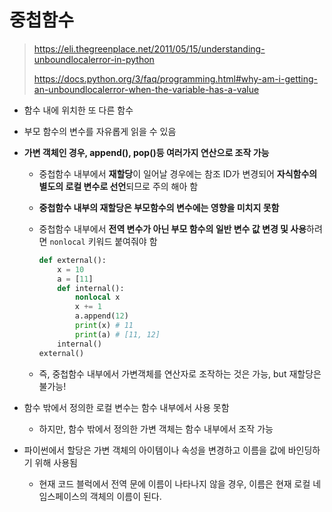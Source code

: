 # 중첩함수

> https://eli.thegreenplace.net/2011/05/15/understanding-unboundlocalerror-in-python
>
> https://docs.python.org/3/faq/programming.html#why-am-i-getting-an-unboundlocalerror-when-the-variable-has-a-value

- 함수 내에 위치한 또 다른 함수
- 부모 함수의 변수를 자유롭게 읽을 수 있음
- **가변 객체인 경우, append(), pop()등 여러가지 연산으로 조작 가능**
  
  - 중첩함수 내부에서 **재할당**이 일어날 경우에는 참조 ID가 변경되어 **자식함수의 별도의 로컬 변수로 선언**되므로 주의 해아 함
  
  - **중첩함수 내부의 재할당은 부모함수의 변수에는 영향을 미치지 못함**
  
  - 중첩함수 내부에서 **전역 변수가 아닌 부모 함수의 일반 변수 값 변경 및 사용**하려면 `nonlocal` 키워드 붙여줘야 함
  
    ```python
    def external():
        x = 10
        a = [11]
        def internal():
            nonlocal x
            x += 1
            a.append(12)
            print(x) # 11
            print(a) # [11, 12]
        internal()
    external()
    ```
  
    
  
  - 즉, 중첩함수 내부에서  가변객체를 연산자로 조작하는 것은 가능, but 재할당은 불가능!

- 함수 밖에서 정의한 로컬 변수는 함수 내부에서 사용 못함
  - 하지만, 함수 밖에서 정의한 가변 객체는 함수 내부에서 조작 가능

- 파이썬에서 할당은 가변 객체의 아이템이나 속성을 변경하고 이름을 값에 바인딩하기 위해 사용됨 
  - 현재 코드 블럭에서 전역 문에 이름이 나타나지 않을 경우, 이름은 현재 로컬 네임스페이스의 객체의 이름이 된다.

